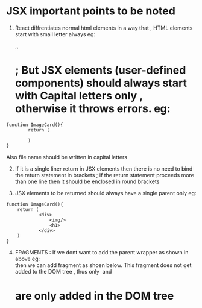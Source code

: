 
# JSX important points to be noted

1) React diffrentiates normal html elements in a way that , HTML elements start with small letter always eg: <p>,<img>,<h1> ; But JSX elements (user-defined components) should always start with Capital letters only , otherwise it throws errors.
eg: 
```
function ImageCard(){
        return (

        )
}
```
Also file name should be written in capital letters 

2) If it is a single liner return in JSX elements then there is no need to bind the return statement in brackets ; if the return statement proceeds more than one line then it should be enclosed in round brackets

3) JSX elements to be returned should always have a single parent only
    eg:     
```
function ImageCard(){
    return (
            <div>
                <img/>
                <h1>
            </div>
    )
} 
```

4) FRAGMENTS : If we dont want to add the parent wrapper as shown in above eg:<div> then we can add fragment as shoen below. This fragment does not get added to the DOM tree , thus only <img> and <h1> are only added in the DOM tree

